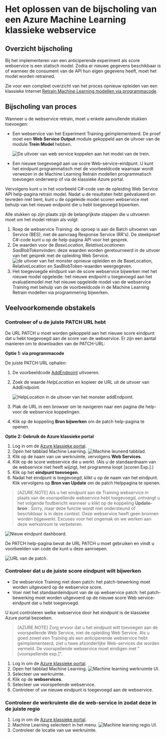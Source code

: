 <properties
    pageTitle="Het oplossen van de Retraining van een Azure Machine Learning klassieke webservice | Microsoft Azure"
    description="Identificeren en corrigeren gemeenschappelijke problemen opgetreden wanneer u het model voor een webservice Azure Machine Learning zijn bijscholing."
    services="machine-learning"
    documentationCenter=""
    authors="VDonGlover"
   manager="raymondl"
    editor=""/>

<tags
    ms.service="machine-learning"
    ms.workload="data-services"
    ms.tgt_pltfrm="na"
    ms.devlang="na"
    ms.topic="article"
    ms.date="10/05/2016"
    ms.author="v-donglo"/>

# <a name="troubleshooting-the-retraining-of-an-azure-machine-learning-classic-web-service"></a>Het oplossen van de bijscholing van een Azure Machine Learning klassieke webservice

## <a name="retraining-overview"></a>Overzicht bijscholing

Bij het implementeren van een anticiperende experiment als score webservice is een statisch model. Zodra er nieuwe gegevens beschikbaar is of wanneer de consument van de API hun eigen gegevens heeft, moet het model worden retrained. 

Zie voor een compleet overzicht van het proces opnieuw opleiden van een klassieke Internet [Retrain Machine Learning modellen via programmacode](machine-learning-retrain-models-programmatically.md).

## <a name="retraining-process"></a>Bijscholing van proces

Wanneer u de webservice retrain, moet u enkele aanvullende stukken toevoegen:

* Een webservice van het Experiment Training geïmplementeerd. De proef moet een **Web Service Output** module gekoppeld aan de uitvoer van de module **Trein Model** hebben.  

    ![De uitvoer van web service koppelen aan het model van de trein.][image1]

* Een nieuwe toegevoegd aan uw score Web-service-eindpunt.  U kunt het eindpunt programmatisch met de voorbeeldcode waarnaar wordt verwezen in de Machine Learning Retrain modellen programmatisch toevoegen onderwerp of via de klassieke Azure portal.

Vervolgens kunt u in het voorbeeld C#-code van de opleiding Web Service API help-pagina retrain model. Nadat u de resultaten hebt geëvalueerd en tevreden met bent, kunt u de opgeleide model scoren webservice met behulp van het nieuwe endpoint die u hebt toegevoegd bijwerken.

Alle stukken op zijn plaats zijn de belangrijkste stappen die u uitvoeren moet om het model retrain als volgt:

1.  Roep de webservice Training: de oproep is aan de Batch uitvoeren van Service (BES), niet de aanvraag Response Service (RR's). De steekproef C#-code kunt u op de help-pagina API voor het gesprek. 
2.  De waarden voor de *BaseLocation*, *RelativeLocation*en *SasBlobToken*vinden: deze waarden worden geretourneerd in de uitvoer van het gesprek met de opleiding Web Service. 
      ![de uitvoer van het monster opnieuw opleiden en de BaseLocation, RelativeLocation en SasBlobToken-waarden weergegeven.][image6]
3.  Het toegevoegde eindpunt van de score webservice bijwerken met het nieuwe model opgeleide: het nieuwe endpoint u toegevoegd aan het evaluatiemodel met het nieuwe opgeleide model van de webservice Training met behulp van de voorbeeldcode in de Machine Learning Retrain modellen via programmering bijwerken.

## <a name="common-obstacles"></a>Veelvoorkomende obstakels

### <a name="check-to-see-if-you-have-the-correct-patch-url"></a>Controleer of u de juiste PATCH URL hebt

De URL PATCH u moet worden gekoppeld aan het nieuwe score eindpunt dat u hebt toegevoegd aan de score van de webservice. Er zijn een aantal manieren om te downloaden van de PATCH-URL:

**Optie 1: via programmacode**

De juiste PATCH URL ophalen:

1.  De voorbeeldcode [AddEndpoint](https://github.com/raymondlaghaeian/AML_EndpointMgmt/blob/master/Program.cs) uitvoeren.
2.  Zoek de waarde *HelpLocation* en kopieer de URL uit de uitvoer van AddEndpoint.

    ![HelpLocation in de uitvoer van het monster addEndpoint.][image2]

3.  Plak de URL in een browser om te navigeren naar een pagina die help-voor de webservice koppelingen.
4.  Klik op de koppeling **Bron bijwerken** om de patch help-pagina te openen.

**Optie 2: Gebruik de Azure klassieke portal**

1.  Log in om de [Azure klassieke portal](https://manage.windowsazure.com).
2.  Open het tabblad Machine Learning. 
     ![Machine leunend tabblad.][image4]
3.  Klik op de naam van uw werkruimte, vervolgens **Web Services**.
4.  Klik op de score webservice die u werkt. (Als u de standaardnaam van de webservice niet heeft wijzigt, het programma loopt [scoren Exp.].)
5.  Klik op het **eindpunt toevoegen**.
6.  Nadat het eindpunt is toegevoegd, klikt u op de naam van het eindpunt. Klik vervolgens op **Bron van Update** om de patch Helppagina te openen.

>[AZURE.NOTE] Als u het eindpunt aan de Training webservice in plaats van de voorspellende webservice hebt toegevoegd, ontvangt u het volgende foutbericht wanneer u klikt op de koppeling **Update-bron** : Sorry, maar deze functie wordt niet ondersteund of beschikbaar is in deze context. Deze webservice heeft geen bronnen worden bijgewerkt. Excuses voor het ongemak en we werken aan deze werkstroom te verbeteren.

![Nieuw eindpunt dashboard.][image3]

De PATCH help-pagina bevat de URL PATCH u moet gebruiken en vindt u voorbeelden van code die kunt u deze aanroepen.

![URL van de patch.][image5]

### <a name="check-to-see-that-you-are-updating-the-correct-scoring-endpoint"></a>Controleer dat u de juiste score eindpunt wilt bijwerken

* De webservice Training niet doen patch: het patch-bewerking moet worden uitgevoerd op de webservice score.
* Voer niet het standaardeindpunt van de op webservice patch: het patch-bewerking moet worden uitgevoerd op de nieuwe score Web service-eindpunt dat u hebt toegevoegd.

U kunt controleren welke webservice door het eindpunt is de klassieke Azure portal bezoeken. 

>[AZURE.NOTE] Zorg ervoor dat u het eindpunt wilt toevoegen aan de voorspellende Web Service, niet de opleiding Web Service. Als u goed zowel een Training als een anticiperende webservice hebt geïmplementeerd, ziet u twee afzonderlijke Web-services die worden vermeld. De voorspellende webservice moet eindigen met "[voorspellende exp.]".

1.  Log in om de [Azure klassieke portal](https://manage.windowsazure.com).
2.  Open het tabblad Machine Learning. 
     ![Machine learning werkruimte UI.][image4]
3.  Selecteer uw werkruimte.
4.  Klik op de **webservices**.
5.  Selecteer uw voorspellende webservice.
6.  Controleer of uw nieuwe eindpunt is toegevoegd aan de webservice.

### <a name="check-the-workspace-that-your-web-service-is-in-to-ensure-it-is-in-the-correct-region"></a>Controleer de werkruimte die de web-service in zodat deze in de juiste regio

1.  Log in om de [Azure klassieke portal](https://manage.windowsazure.com).
2.  Machine Learning selecteert in het menu.
      ![Machine learning regio UI.][image4]
3.  Controleer de locatie van uw werkruimte.

<!-- Image Links -->

[image1]: ./media/machine-learning-troubleshooting-retraining-a-model/ml-studio-tm-connnected-to-web-service-out.png
[image2]: ./media/machine-learning-troubleshooting-retraining-a-model/addEndpoint-output.png
[image3]: ./media/machine-learning-troubleshooting-retraining-a-model/azure-portal-update-resource.png
[image4]: ./media/machine-learning-troubleshooting-retraining-a-model/azure-portal-machine-learning-tab.png
[image5]: ./media/machine-learning-troubleshooting-retraining-a-model/ml-help-page-patch-url.png
[image6]: ./media/machine-learning-troubleshooting-retraining-a-model/retraining-output.png
[image7]: ./media/machine-learning-troubleshooting-retraining-a-model/web-services-tab.png
